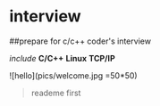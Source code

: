 # interview

##prepare for c/c++ coder's interview

_include_   __C/C++__  **Linux**  __TCP/IP__


![hello](pics/welcome.jpg =50*50)

> reademe first
